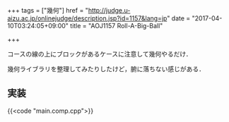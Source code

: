 +++
tags = ["幾何"]
href = "http://judge.u-aizu.ac.jp/onlinejudge/description.jsp?id=1157&lang=jp"
date = "2017-04-10T03:24:05+09:00"
title = "AOJ1157 Roll-A-Big-Ball"

+++

<!--more-->

コースの線の上にブロックがあるケースに注意して幾何やるだけ．

幾何ライブラリを整理してみたりしたけど，腑に落ちない感じがある．

## 実装

{{<code "main.comp.cpp">}}